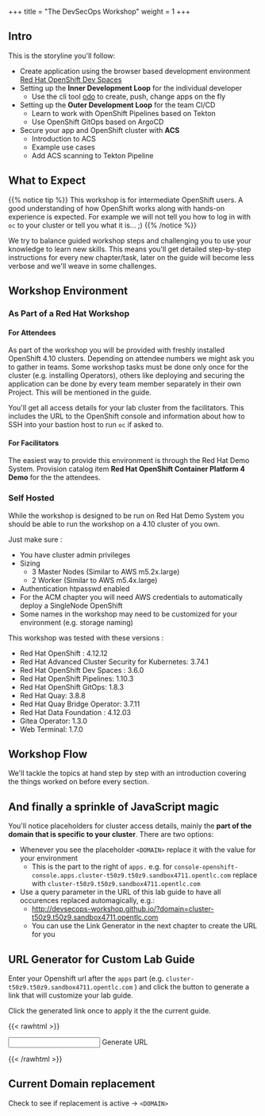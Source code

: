 +++
title = "The DevSecOps Workshop"
weight = 1
+++

## Intro

This is the storyline you'll follow:

- Create application using the browser based development environment [Red Hat OpenShift Dev Spaces](https://developers.redhat.com/products/openshift-dev-spaces/overview)
- Setting up the **Inner Development Loop** for the individual developer
  - Use the cli tool [odo](https://developers.redhat.com/products/odo/overview) to create, push, change apps on the fly
- Setting up the **Outer Development Loop** for the team CI/CD
  - Learn to work with OpenShift Pipelines based on Tekton
  - Use OpenShift GitOps based on ArgoCD
- Secure your app and OpenShift cluster with **ACS**
  - Introduction to ACS
  - Example use cases
  - Add ACS scanning to Tekton Pipeline

## What to Expect

{{% notice tip %}}
This workshop is for intermediate OpenShift users. A good understanding of how OpenShift works along with hands-on experience is expected. For example we will not tell you how to log in with `oc` to your cluster or tell you what it is... ;)
{{% /notice %}}

We try to balance guided workshop steps and challenging you to use your knowledge to learn new skills. This means you'll get detailed step-by-step instructions for every new chapter/task, later on the guide will become less verbose and we'll weave in some challenges.

## Workshop Environment

### As Part of a Red Hat Workshop

#### For Attendees

As part of the workshop you will be provided with freshly installed OpenShift 4.10 clusters. Depending on attendee numbers we might ask you to gather in teams. Some workshop tasks must be done only once for the cluster (e.g. installing Operators), others like deploying and securing the application can be done by every team member separately in their own Project. This will be mentioned in the guide.

You'll get all access details for your lab cluster from the facilitators. This includes the URL to the OpenShift console and information about how to SSH into your bastion host to run `oc` if asked to.

#### For Facilitators

The easiest way to provide this environment is through the Red Hat Demo System. Provision catalog item **Red Hat OpenShift Container Platform 4 Demo** for the the attendees.

### Self Hosted

While the workshop is designed to be run on Red Hat Demo System you should be able to run the workshop on a 4.10 cluster of you own.

Just make sure :

- You have cluster admin privileges
- Sizing
  - 3 Master Nodes (Similar to AWS m5.2x.large)
  - 2 Worker (Similar to AWS m5.4x.large)
- Authentication htpasswd enabled
- For the ACM chapter you will need AWS credentials to automatically deploy a SingleNode OpenShift
- Some names in the workshop may need to be customized for your environment (e.g. storage naming)

This workshop was tested with these versions :

- Red Hat OpenShift : 4.12.12
- Red Hat Advanced Cluster Security for Kubernetes: 3.74.1
- Red Hat OpenShift Dev Spaces : 3.6.0
- Red Hat OpenShift Pipelines: 1.10.3
- Red Hat OpenShift GitOps: 1.8.3
- Red Hat Quay: 3.8.8
- Red Hat Quay Bridge Operator: 3.7.11
- Red Hat Data Foundation : 4.12.03
- Gitea Operator: 1.3.0
- Web Terminal: 1.7.0

## Workshop Flow

We'll tackle the topics at hand step by step with an introduction covering the things worked on before every section.

## And finally a sprinkle of JavaScript magic

You'll notice placeholders for cluster access details, mainly the **part of the domain that is specific to your cluster**. There are two options:

- Whenever you see the placeholder `<DOMAIN>` replace it with the value for your environment
  - This is the part to the right of `apps.` e.g. for `console-openshift-console.apps.cluster-t50z9.t50z9.sandbox4711.opentlc.com` replace <DOMAIN> with `cluster-t50z9.t50z9.sandbox4711.opentlc.com`
- Use a query parameter in the URL of this lab guide to have all occurences replaced automagically, e.g.:
  - http://devsecops-workshop.github.io/?domain=cluster-t50z9.t50z9.sandbox4711.opentlc.com
  - You can use the Link Generator in the next chapter to create the URL for you

## URL Generator for Custom Lab Guide

Enter your Openshift url after the `apps` part (e.g. `cluster-t50z9.t50z9.sandbox4711.opentlc.com` ) and click the button to generate a link that will customize your lab guide.

Click the generated link once to apply it the the current guide.

{{< rawhtml >}}

<script>

  function replaceURLParameter(url, parameter) {
    //prefer to use l.search if you have a location/link object

     console.log("ReplaceURLParameter in -> " + url + " " + parameter);

    var urlparts = url.split('?');   
    if (urlparts.length >= 2) {

        var prefix = encodeURIComponent("domain") + '=';
        var pars = urlparts[1].split(/[&;]/g);

        //reverse iteration as may be destructive
        for (var i = pars.length; i-- > 0;) {    
            //idiom for string.startsWith
            if (pars[i].lastIndexOf(prefix, 0) !== -1) {  
                pars.splice(i, 1);
               
            }
        }
        pars.push("domain=" + parameter)

        return urlparts[0] + (pars.length > 0 ? '?' + pars.join('&') : '');
    }
    else
    {
       url = url + "?domain=" +  parameter;
    }
    console.log("Returning -> " + url) 
    return url;
}
  function get_domain() {
    
  var domainVal = document.getElementById("domain").value;
  var url = replaceURLParameter(window.location.href, domainVal)
 
  var a = document.createElement('a');
  var linkText = document.createTextNode(url);
      a.appendChild(linkText);
      a.title = "Custom Lab Guide";
      a.href = url;
      a.id = "dynamicUrl"

  var parentElem = document.getElementById("dynamicLink");
  var elem = parentElem.childNodes.item("dynamicUrl");
  if (elem != null)
  {
    console.log("Replacing in -> " + parentElem + " " + elem);
    
    parentElem.replaceChild(a, elem);
  }
  else
  {
   
    parentElem.appendChild(a);

  }  


  }
</script>
<input type="text" id="domain" name="domain">
<a class="btn btn-default" type = "submit" onclick = "get_domain();" id="skip"  > Generate URL </a>
<p id="dynamicLink"></p>

{{< /rawhtml >}}

## Current Domain replacement

Check to see if replacement is active -> `<DOMAIN>`
